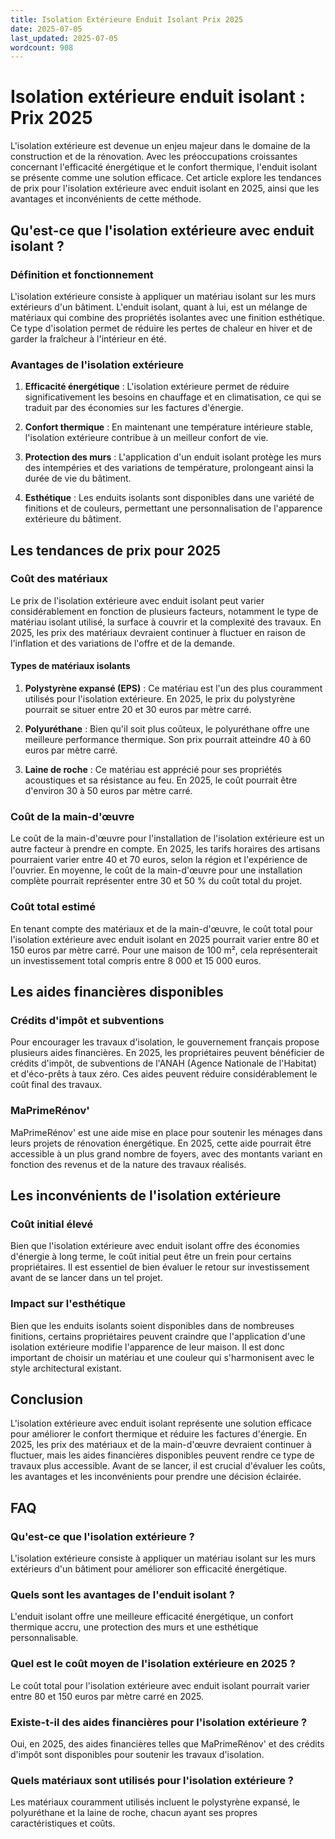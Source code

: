```yaml
---
title: Isolation Extérieure Enduit Isolant Prix 2025
date: 2025-07-05
last_updated: 2025-07-05
wordcount: 908
---
```


# Isolation extérieure enduit isolant : Prix 2025

L'isolation extérieure est devenue un enjeu majeur dans le domaine de la construction et de la rénovation. Avec les préoccupations croissantes concernant l'efficacité énergétique et le confort thermique, l'enduit isolant se présente comme une solution efficace. Cet article explore les tendances de prix pour l'isolation extérieure avec enduit isolant en 2025, ainsi que les avantages et inconvénients de cette méthode.

## Qu'est-ce que l'isolation extérieure avec enduit isolant ?

### Définition et fonctionnement

L'isolation extérieure consiste à appliquer un matériau isolant sur les murs extérieurs d'un bâtiment. L'enduit isolant, quant à lui, est un mélange de matériaux qui combine des propriétés isolantes avec une finition esthétique. Ce type d'isolation permet de réduire les pertes de chaleur en hiver et de garder la fraîcheur à l'intérieur en été.

### Avantages de l'isolation extérieure

1. **Efficacité énergétique** : L'isolation extérieure permet de réduire significativement les besoins en chauffage et en climatisation, ce qui se traduit par des économies sur les factures d'énergie.
   
2. **Confort thermique** : En maintenant une température intérieure stable, l'isolation extérieure contribue à un meilleur confort de vie.

3. **Protection des murs** : L'application d'un enduit isolant protège les murs des intempéries et des variations de température, prolongeant ainsi la durée de vie du bâtiment.

4. **Esthétique** : Les enduits isolants sont disponibles dans une variété de finitions et de couleurs, permettant une personnalisation de l'apparence extérieure du bâtiment.

## Les tendances de prix pour 2025

### Coût des matériaux

Le prix de l'isolation extérieure avec enduit isolant peut varier considérablement en fonction de plusieurs facteurs, notamment le type de matériau isolant utilisé, la surface à couvrir et la complexité des travaux. En 2025, les prix des matériaux devraient continuer à fluctuer en raison de l'inflation et des variations de l'offre et de la demande.

#### Types de matériaux isolants

1. **Polystyrène expansé (EPS)** : Ce matériau est l'un des plus couramment utilisés pour l'isolation extérieure. En 2025, le prix du polystyrène pourrait se situer entre 20 et 30 euros par mètre carré.

2. **Polyuréthane** : Bien qu'il soit plus coûteux, le polyuréthane offre une meilleure performance thermique. Son prix pourrait atteindre 40 à 60 euros par mètre carré.

3. **Laine de roche** : Ce matériau est apprécié pour ses propriétés acoustiques et sa résistance au feu. En 2025, le coût pourrait être d'environ 30 à 50 euros par mètre carré.

### Coût de la main-d'œuvre

Le coût de la main-d'œuvre pour l'installation de l'isolation extérieure est un autre facteur à prendre en compte. En 2025, les tarifs horaires des artisans pourraient varier entre 40 et 70 euros, selon la région et l'expérience de l'ouvrier. En moyenne, le coût de la main-d'œuvre pour une installation complète pourrait représenter entre 30 et 50 % du coût total du projet.

### Coût total estimé

En tenant compte des matériaux et de la main-d'œuvre, le coût total pour l'isolation extérieure avec enduit isolant en 2025 pourrait varier entre 80 et 150 euros par mètre carré. Pour une maison de 100 m², cela représenterait un investissement total compris entre 8 000 et 15 000 euros.

## Les aides financières disponibles

### Crédits d'impôt et subventions

Pour encourager les travaux d'isolation, le gouvernement français propose plusieurs aides financières. En 2025, les propriétaires peuvent bénéficier de crédits d'impôt, de subventions de l'ANAH (Agence Nationale de l'Habitat) et d'éco-prêts à taux zéro. Ces aides peuvent réduire considérablement le coût final des travaux.

### MaPrimeRénov'

MaPrimeRénov' est une aide mise en place pour soutenir les ménages dans leurs projets de rénovation énergétique. En 2025, cette aide pourrait être accessible à un plus grand nombre de foyers, avec des montants variant en fonction des revenus et de la nature des travaux réalisés.

## Les inconvénients de l'isolation extérieure

### Coût initial élevé

Bien que l'isolation extérieure avec enduit isolant offre des économies d'énergie à long terme, le coût initial peut être un frein pour certains propriétaires. Il est essentiel de bien évaluer le retour sur investissement avant de se lancer dans un tel projet.

### Impact sur l'esthétique

Bien que les enduits isolants soient disponibles dans de nombreuses finitions, certains propriétaires peuvent craindre que l'application d'une isolation extérieure modifie l'apparence de leur maison. Il est donc important de choisir un matériau et une couleur qui s'harmonisent avec le style architectural existant.

## Conclusion

L'isolation extérieure avec enduit isolant représente une solution efficace pour améliorer le confort thermique et réduire les factures d'énergie. En 2025, les prix des matériaux et de la main-d'œuvre devraient continuer à fluctuer, mais les aides financières disponibles peuvent rendre ce type de travaux plus accessible. Avant de se lancer, il est crucial d'évaluer les coûts, les avantages et les inconvénients pour prendre une décision éclairée.

## FAQ

### Qu'est-ce que l'isolation extérieure ?

L'isolation extérieure consiste à appliquer un matériau isolant sur les murs extérieurs d'un bâtiment pour améliorer son efficacité énergétique.

### Quels sont les avantages de l'enduit isolant ?

L'enduit isolant offre une meilleure efficacité énergétique, un confort thermique accru, une protection des murs et une esthétique personnalisable.

### Quel est le coût moyen de l'isolation extérieure en 2025 ?

Le coût total pour l'isolation extérieure avec enduit isolant pourrait varier entre 80 et 150 euros par mètre carré en 2025.

### Existe-t-il des aides financières pour l'isolation extérieure ?

Oui, en 2025, des aides financières telles que MaPrimeRénov' et des crédits d'impôt sont disponibles pour soutenir les travaux d'isolation.

### Quels matériaux sont utilisés pour l'isolation extérieure ?

Les matériaux couramment utilisés incluent le polystyrène expansé, le polyuréthane et la laine de roche, chacun ayant ses propres caractéristiques et coûts.